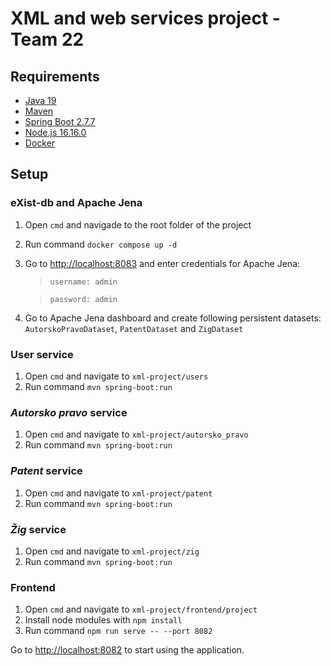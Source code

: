 # XML and web services project - Team 22

## Requirements
* [Java 19](https://www.oracle.com/java/technologies/downloads/#java19)
* [Maven](https://maven.apache.org/download.cgi)
* [Spring Boot 2.7.7](https://spring.io/projects/spring-boot)
* [Node.js 16.16.0](https://nodejs.org/en/)
* [Docker](https://www.docker.com/)

## Setup

### eXist-db and Apache Jena
1. Open `cmd` and navigade to the root folder of the project
2. Run command `docker compose up -d`
3. Go to <http://localhost:8083> and enter credentials for Apache Jena:
    > `username: admin`
    
    > `password: admin`
4. Go to Apache Jena dashboard and create following persistent datasets:
    `AutorskoPravoDataset`, `PatentDataset` and `ZigDataset`
    
### User service
1. Open `cmd` and navigate to `xml-project/users`
2. Run command `mvn spring-boot:run`

### *Autorsko pravo* service
1. Open `cmd` and navigate to `xml-project/autorsko_pravo`
2. Run command `mvn spring-boot:run`

### *Patent* service

1. Open `cmd` and navigate to `xml-project/patent`
2. Run command `mvn spring-boot:run`

### *Žig* service

1. Open `cmd` and navigate to `xml-project/zig`
2. Run command `mvn spring-boot:run`

### Frontend
1. Open `cmd` and navigate to `xml-project/frontend/project`
2. Install node modules with `npm install`
3. Run command `npm run serve -- --port 8082`


Go to <http://localhost:8082> to start using the application.
